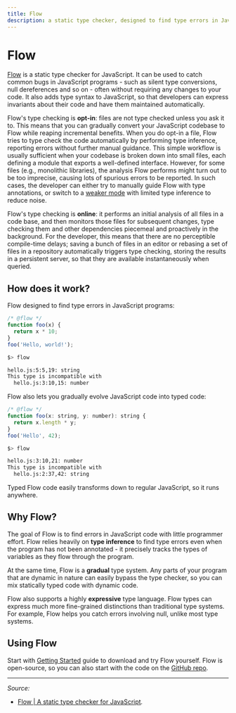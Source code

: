 ```yaml
---
title: Flow
description: a static type checker, designed to find type errors in JavaScript programs
---
```


# Flow

[Flow](http://flowtype.org/) is a static type checker for JavaScript. It can be used to catch common bugs in JavaScript programs - such as silent type conversions, null dereferences and so on - often without requiring any changes to your code. It also adds type syntax to JavaScript, so that developers can express invariants about their code and have them maintained automatically.

Flow's type checking is **opt-in**: files are not type checked unless you ask it to. This means that you can gradually convert your JavaScript codebase to Flow while reaping incremental benefits. When you do opt-in a file, Flow tries to type check the code automatically by performing type inference, reporting errors without further manual guidance. This simple workflow is usually sufficient when your codebase is broken down into small files, each defining a module that exports a well-defined interface. However, for some files (e.g., monolithic libraries), the analysis Flow performs might turn out to be too imprecise, causing lots of spurious errors to be reported. In such cases, the developer can either try to manually guide Flow with type annotations, or switch to a [weaker mode](http://flowtype.org/docs/existing.html#weak-mode) with limited type inference to reduce noise.

Flow's type checking is **online**: it performs an initial analysis of all files in a code base, and then monitors those files for subsequent changes, type checking them and other dependencies piecemeal and proactively in the background. For the developer, this means that there are no perceptible compile-time delays; saving a bunch of files in an editor or rebasing a set of files in a repository automatically triggers type checking, storing the results in a persistent server, so that they are available instantaneously when queried.

## How does it work?

Flow designed to find type errors in JavaScript programs:

```js
/* @flow */
function foo(x) {
  return x * 10;
}
foo('Hello, world!');

```

```sh
$> flow

hello.js:5:5,19: string
This type is incompatible with
  hello.js:3:10,15: number
```

Flow also lets you gradually evolve JavaScript code into typed code:

```js
/* @flow */
function foo(x: string, y: number): string {
  return x.length * y;
}
foo('Hello', 42);
```

```sh
$> flow

hello.js:3:10,21: number
This type is incompatible with
  hello.js:2:37,42: string
```

Typed Flow code easily transforms down to regular JavaScript, so it runs anywhere.

## Why Flow?

The goal of Flow is to find errors in JavaScript code with little programmer effort. Flow relies heavily on **type inference** to find type errors even when the program has not been annotated - it precisely tracks the types of variables as they flow through the program.

At the same time, Flow is a **gradual** type system. Any parts of your program that are dynamic in nature can easily bypass the type checker, so you can mix statically typed code with dynamic code.

Flow also supports a highly **expressive** type language. Flow types can express much more fine-grained distinctions than traditional type systems. For example, Flow helps you catch errors involving null, unlike most type systems.

## Using Flow

Start with [Getting Started](http://flowtype.org/docs/getting-started.html) guide to download and try Flow yourself. Flow is open-source, so you can also start with the code on the [GitHub repo](https://github.com/facebook/flow).

----------

*Source:*

- [Flow | A static type checker for JavaScript](http://flowtype.org/)*.*
